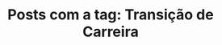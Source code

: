 ---
layout: tag_page
title: "Posts com a tag: Transição de Carreira"
tag: [Transição de Carreira]
permalink: /tag/transicao-de-carreira/
---
